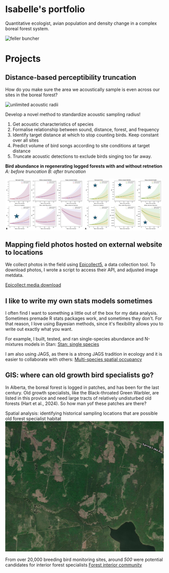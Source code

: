 # Isabelle's portfolio 

Quantitative ecologist, avian population and density change in a complex boreal forest system.


<img src="images/feller_buncher.jpg" alt="feller buncher" width="300" height="400">

# Projects
## Distance-based perceptibility truncation

How do you make sure the area we acoustically sample is even across our sites in the boreal forest?

![unlimited acoustic radii](images/retenion_uneven_sample.png)

Develop a novel method to standardize acoustic sampling radius!
1. Get acoustic characteristics of species
2. Formalise relationship between sound, distance, forest, and frequency
3. Identify target distance at which to stop counting birds. Keep constant over all sites
4. Predict volume of bird songs according to site conditions at target distance
5. Truncate acoustic detections to exclude birds singing too far away.

**Bird abundance in regenerating logged forests with and without retnetion**
*A: before truncation                                          B: after truncation*

<p float="left">
  <img src="images/before.png" alt="Before truncation" width="49%">
  <img src="images/after.png" alt="After truncation" width="49%">
</p>


## Mapping field photos hosted on external website to locations
We collect photos in the field using [Epicollect5](https://five.epicollect.net), a data collection tool. To download photos, I wrote a script to access their API, and adjusted image metdata.

[Epicollect media download](https://github.com/IsabelleLebTay/IsabelleLebTay.github.io/blob/main/1.%20Scripts/python/Epicollect_media_request.py)

## I like to write my own stats models sometimes
I often find I want to something a little out of the box for my data analysis. Sometimes premade R stats packages work, and sometimes they don't. For that reason, I love using Bayesian methods, since it's flexibility allows you to write out exactly what you want.

For example, I built, tested, and ran single-species abundance and N-mixtures models in Stan:
[Stan: single species](https://github.com/IsabelleLebTay/AbundanceConditionalOccupancy)

I am also using JAGS, as there is a strong JAGS tradition in ecology and it is easier to collaborate with others:
[Multi-species spatial occupancy](https://github.com/IsabelleLebTay/Retention-Community/blob/main/1_Script/community/occupancy_limited_percept.Rmd)

## GIS: where can old growth bird specialists go?
In Alberta, the boreal forest is logged in patches, and has been for the last century. Old growth specialists, like the Black-throated Green Warbler, are listed in this provice and need large tracts of relatively undisturbed old forests (Hart et al., 2024). So how man yof these patches are there?

Spatial analysis: identifying historical sampling locations that are possible old forest specialist habitat
![Forest mosaic](images/forest_mosaic.png)

From over 20,000 breeding bird monitoring sites, around *500* were potential candidates for interior forest specialists
[Forest interior community](https://github.com/IsabelleLebTay/Forest-interior-community/blob/main/1.%20Scripts/Python/explore%20locations.ipynb)


